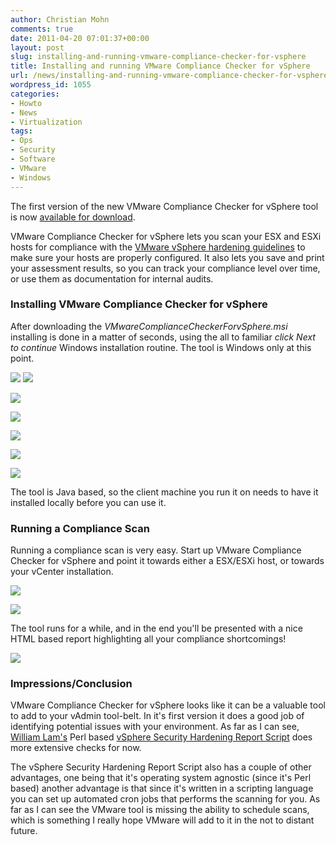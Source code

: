 ```yaml
---
author: Christian Mohn
comments: true
date: 2011-04-20 07:01:37+00:00
layout: post
slug: installing-and-running-vmware-compliance-checker-for-vsphere
title: Installing and running VMware Compliance Checker for vSphere
url: /news/installing-and-running-vmware-compliance-checker-for-vsphere/
wordpress_id: 1055
categories:
- Howto
- News
- Virtualization
tags:
- Ops
- Security
- Software
- VMware
- Windows
---
```


The first version of the new VMware Compliance Checker for vSphere tool is now [available for download](https://www.vmware.com/tryvmware/?p=compliance-checker&lp=1). 

VMware Compliance Checker for vSphere lets you scan your ESX and ESXi hosts for compliance with the [VMware vSphere hardening guidelines](http://communities.vmware.com/docs/DOC-15413) to make sure your hosts are properly configured. It also lets you save and print your assessment results, so you can track your compliance level over time, or use them as documentation for internal audits.



### Installing VMware Compliance Checker for vSphere


After downloading the _VMwareComplianceCheckerForvSphere.msi_ installing is done in a matter of seconds, using the all to familiar _click Next to continue_ Windows installation routine. The tool is Windows only at this point.


[![](http://vninja.net/wordpress/wp-content/uploads/2011/04/Installing-and-running-VMware-Compliance-Checker-for-vSphere-1-300x234.png)](http://vninja.net/wordpress/wp-content/uploads/2011/04/Installing-and-running-VMware-Compliance-Checker-for-vSphere-1.png)
[![](http://vninja.net/wordpress/wp-content/uploads/2011/04/Installing-and-running-VMware-Compliance-Checker-for-vSphere-2-300x234.png)](http://vninja.net/wordpress/wp-content/uploads/2011/04/Installing-and-running-VMware-Compliance-Checker-for-vSphere-2.png)

[![](http://vninja.net/wordpress/wp-content/uploads/2011/04/Installing-and-running-VMware-Compliance-Checker-for-vSphere-3-300x234.png)](http://vninja.net/wordpress/wp-content/uploads/2011/04/Installing-and-running-VMware-Compliance-Checker-for-vSphere-3.png)

[![](http://vninja.net/wordpress/wp-content/uploads/2011/04/Installing-and-running-VMware-Compliance-Checker-for-vSphere-4-300x234.png)](http://vninja.net/wordpress/wp-content/uploads/2011/04/Installing-and-running-VMware-Compliance-Checker-for-vSphere-4.png)

[![](http://vninja.net/wordpress/wp-content/uploads/2011/04/Installing-and-running-VMware-Compliance-Checker-for-vSphere-5-300x234.png)](http://vninja.net/wordpress/wp-content/uploads/2011/04/Installing-and-running-VMware-Compliance-Checker-for-vSphere-5.png)

[![](http://vninja.net/wordpress/wp-content/uploads/2011/04/Installing-and-running-VMware-Compliance-Checker-for-vSphere-6-300x234.png)](http://vninja.net/wordpress/wp-content/uploads/2011/04/Installing-and-running-VMware-Compliance-Checker-for-vSphere-6.png)

[![](http://vninja.net/wordpress/wp-content/uploads/2011/04/Installing-and-running-VMware-Compliance-Checker-for-vSphere-7-300x234.png)](http://vninja.net/wordpress/wp-content/uploads/2011/04/Installing-and-running-VMware-Compliance-Checker-for-vSphere-7.png)

The tool is Java based, so the client machine you run it on needs to have it installed locally before you can use it.



### Running a Compliance Scan


Running a compliance scan is very easy. Start up VMware Compliance Checker for vSphere and point it towards either a ESX/ESXi host, or towards your vCenter installation.

[![](http://vninja.net/wordpress/wp-content/uploads/2011/04/Installing-and-running-VMware-Compliance-Checker-for-vSphere-91-300x173.png)](http://vninja.net/wordpress/wp-content/uploads/2011/04/Installing-and-running-VMware-Compliance-Checker-for-vSphere-91.png)

[![](http://vninja.net/wordpress/wp-content/uploads/2011/04/Installing-and-running-VMware-Compliance-Checker-for-vSphere-10-300x176.png)](http://vninja.net/wordpress/wp-content/uploads/2011/04/Installing-and-running-VMware-Compliance-Checker-for-vSphere-10.png)

The tool runs for a while, and in the end you'll be presented with a nice HTML based report highlighting all your compliance shortcomings!

[![](http://vninja.net/wordpress/wp-content/uploads/2011/04/Installing-and-running-VMware-Compliance-Checker-for-vSphere-11-300x209.png)](http://vninja.net/wordpress/wp-content/uploads/2011/04/Installing-and-running-VMware-Compliance-Checker-for-vSphere-11.png)



### Impressions/Conclusion


VMware Compliance Checker for vSphere looks like it can be a valuable tool to add to your vAdmin tool-belt. In it's first version it does a good job of identifying potential issues with your environment. As far as I can see, [William Lam's](http://twitter.com/#!/lamw) Perl based [vSphere Security Hardening Report Script](http://www.virtuallyghetto.com/2011/01/updated-vsphere-security-hardening.html) does more extensive checks for now.

The vSphere Security Hardening Report Script also has a couple of other advantages, one being that it's operating system agnostic (since it's Perl based) another advantage is that since it's written in a scripting language you can set up automated cron jobs that performs the scanning for you. As far as I can see the VMware tool is missing the ability to schedule scans, which is something I really hope VMware will add to it in the not to distant future.

